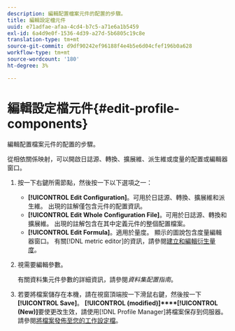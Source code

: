 ```yaml
---
description: 編輯配置檔案元件的配置的步驟。
title: 編輯設定檔元件
uuid: e71adfae-afaa-4cd4-b7c5-a71e6a1b5459
exl-id: 6a4d9e0f-1536-4d39-a27d-5b6805c19c8e
translation-type: tm+mt
source-git-commit: d9df90242ef96188f4e4b5e6d04cfef196b0a628
workflow-type: tm+mt
source-wordcount: '180'
ht-degree: 3%

---
```


# 編輯設定檔元件{#edit-profile-components}

編輯配置檔案元件的配置的步驟。

從相依關係映射，可以開啟日誌源、轉換、擴展維、派生維或度量的配置或編輯器窗口。

1. 按一下右鍵所需節點，然後按一下以下選項之一：

   * **[!UICONTROL Edit Configuration]**。可用於日誌源、轉換、擴展維和派生維。 出現的註解僅包含元件的配置資訊。
   * **[!UICONTROL Edit Whole Configuration File]**。可用於日誌源、轉換和擴展維。 出現的註解包含在其中定義元件的整個配置檔案。
   * **[!UICONTROL Edit Formula]**。適用於量度。 顯示的圖說包含度量編輯器窗口。 有關[!DNL metric editor]的資訊，請參閱[建立和編輯衍生量度](../../../../../home/c-get-started/c-admin-intrf/c-prof-mgr/c-drvd-mtrcs.md#concept-e41723b342a849309874b26232224a40)。

1. 視需要編輯參數。

   有關資料集元件參數的詳細資訊，請參閱&#x200B;*資料集配置指南*。

1. 若要將檔案儲存在本機，請在視窗頂端按一下滑鼠右鍵，然後按一下&#x200B;**[!UICONTROL Save]**。
**[!UICONTROL (modified)]****[!UICONTROL (New)]**&#x200B;要使更改生效，請使用[!DNL Profile Manager]將檔案保存到伺服器。 請參閱[將檔案發佈至您的工作設定檔](../../../../../home/c-get-started/c-admin-intrf/c-prof-mgr/t-pub-files-wkg-prof.md#task-a0106e010c834d16bd60eef4721b6af9)。

